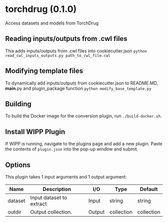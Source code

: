 # torchdrug (0.1.0)

Access datasets and models from TorchDrug

## Reading inputs/outputs from .cwl files
This adds inputs/outputs from .cwl files into cookiecutter.json
`python read_cwl_inputs_outputs.py path_to_cwl_file.cwl`

## Modifying template files
To dynamically add inputs/outputs from cookiecutter.json to README.MD, __main__.py and plugin_package function
`python modify_base_template.py`

## Building

To build the Docker image for the conversion plugin, run `./build-docker.sh`.

## Install WIPP Plugin

If WIPP is running, navigate to the plugins page and add a new plugin. Paste the
contents of `plugin.json` into the pop-up window and submit.
## Options

This plugin takes 1 input arguments    and 1 output argument:

| Name          | Description             | I/O    | Type   | Default |
|---------------|-------------------------|--------|--------|---------|
| dataset | Input dataset to extract | Input | string | string |
| outdir | Output collection. | Output | collection | collection |
